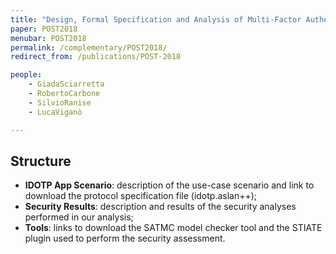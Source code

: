 ```yaml
---
title: "Design, Formal Specification and Analysis of Multi-Factor Authentication Solutions with a Single Sign-On Experience"
paper: POST2018
menubar: POST2018
permalink: /complementary/POST2018/
redirect_from: /publications/POST-2018

people:
    - GiadaSciarretta
    - RobertoCarbone
    - SilvioRanise
    - LucaViganò

---
```


## Structure
- **IDOTP App Scenario**: description of the use-case scenario and link to download the protocol specification file (idotp.aslan++);
- **Security Results**:  description and results of the security analyses performed in our analysis;
- **Tools**: links to download the SATMC model checker tool and the STIATE plugin used to perform the security assessment.

